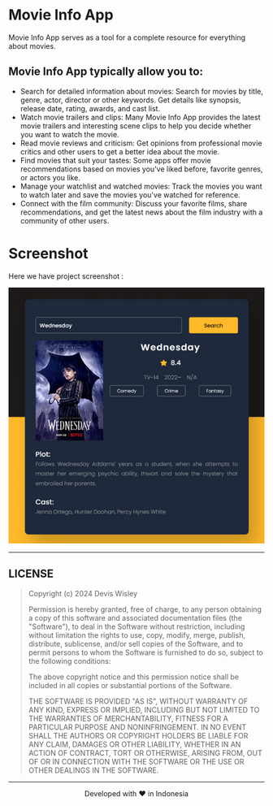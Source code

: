 # Movie Info App
Movie Info App serves as a tool for a complete resource for everything about movies.

## Movie Info App typically allow you to:
* Search for detailed information about movies: Search for movies by title, genre, actor, director or other keywords. Get details like synopsis, release date, rating, awards, and cast list.
* Watch movie trailers and clips: Many Movie Info App provides the latest movie trailers and interesting scene clips to help you decide whether you want to watch the movie.
* Read movie reviews and criticism: Get opinions from professional movie critics and other users to get a better idea about the movie.
* Find movies that suit your tastes: Some apps offer movie recommendations based on movies you've liked before, favorite genres, or actors you like.
* Manage your watchlist and watched movies: Track the movies you want to watch later and save the movies you've watched for reference.
* Connect with the film community: Discuss your favorite films, share recommendations, and get the latest news about the film industry with a community of other users.

# Screenshot
Here we have project screenshot :

![screenshot](screenshot.jpg)
<hr>

## LICENSE
> Copyright (c) 2024 Devis Wisley 
>
> Permission is hereby granted, free of charge, to any person obtaining a copy
> of this software and associated documentation files (the "Software"), to deal
> in the Software without restriction, including without limitation the rights
> to use, copy, modify, merge, publish, distribute, sublicense, and/or sell
> copies of the Software, and to permit persons to whom the Software is
> furnished to do so, subject to the following conditions:
>
> The above copyright notice and this permission notice shall be included in all
> copies or substantial portions of the Software.
>
> THE SOFTWARE IS PROVIDED "AS IS", WITHOUT WARRANTY OF ANY KIND, EXPRESS OR
> IMPLIED, INCLUDING BUT NOT LIMITED TO THE WARRANTIES OF MERCHANTABILITY,
> FITNESS FOR A PARTICULAR PURPOSE AND NONINFRINGEMENT. IN NO EVENT SHALL THE
> AUTHORS OR COPYRIGHT HOLDERS BE LIABLE FOR ANY CLAIM, DAMAGES OR OTHER
> LIABILITY, WHETHER IN AN ACTION OF CONTRACT, TORT OR OTHERWISE, ARISING FROM,
> OUT OF OR IN CONNECTION WITH THE SOFTWARE OR THE USE OR OTHER DEALINGS IN THE
> SOFTWARE.

<hr>
<p align="center">
Developed with ❤️ in Indonesia 
</p>